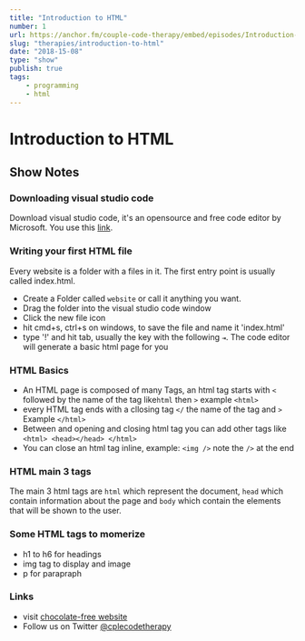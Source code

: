 ```yaml
---
title: "Introduction to HTML"
number: 1
url: https://anchor.fm/couple-code-therapy/embed/episodes/Introduction-to-HTML-e216gd
slug: "therapies/introduction-to-html"
date: "2018-15-08"
type: "show"
publish: true
tags:
    - programming
    - html
---
```


# Introduction to HTML

## Show Notes

### Downloading visual studio code

Download visual studio code, it's an opensource and free code editor by Microsoft. You use this [link](https://code.visualstudio.com/).

### Writing your first HTML file

Every website is a folder with a files in it. The first entry point is usually called index.html.

- Create a Folder called `website` or call it anything you want.
- Drag the folder into the visual studio code window
- Click the new file icon 
- hit cmd+s, ctrl+s on windows, to save the file and name it 'index.html'
- type '!' and hit tab, usually the key with the following `⇥`. The code editor will generate a basic html page for you

### HTML Basics

- An HTML page is composed of many Tags, an html tag starts with `<` followed by the name of the tag like`html` then `>` example `<html>`
- every HTML tag ends with a cllosing tag `</` the name of the tag and `>` Example `</html>`
- Between and opening and closing html tag you can add other tags like `<html> <head></head> </html>`
- You can close an html tag inline, example: `<img />` note the `/>` at the end

### HTML main 3 tags

The main 3 html tags are `html` which represent the document, `head` which contain information about the page and `body` which contain the elements that will be shown to the user.

### Some HTML tags to momerize

- h1 to h6 for headings
- img tag to display and image
- p for parapraph

### Links
 
- visit [chocolate-free website](https://chocolate-free.com)
- Follow us on Twitter [@cplecodetherapy](https://twitter.com/cplecodetherapy)
